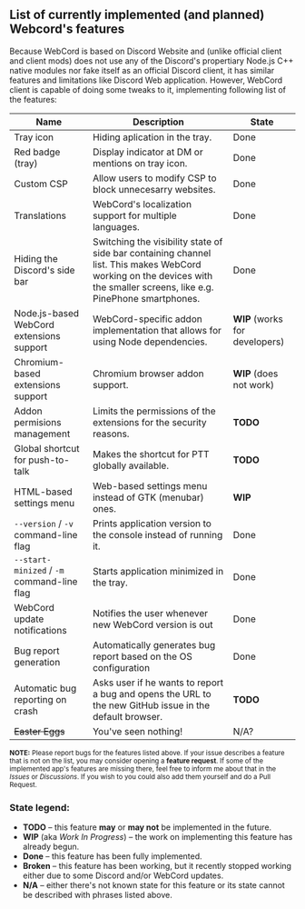 ## List of currently implemented (and planned) Webcord's features

Because WebCord is based on Discord Website and (unlike official client and client mods) does not use any of the Discord's propertiary Node.js C++ native modules nor fake itself as an official Discord client, it has similar features and limitations like Discord Web application. However, WebCord client is capable of doing some tweaks to it, implementing following list of the features:

| Name | Description | State |
| --- | --- | --- |
| Tray icon | Hiding aplication in the tray. | Done |
| Red badge (tray) | Display indicator at DM or mentions on tray icon. | Done |
| Custom CSP | Allow users to modify CSP to block unnecesarry websites. | Done |
| Translations | WebCord's localization support for multiple languages. | Done |
| Hiding the Discord's side bar | Switching the visibility state of side bar containing channel list. This makes WebCord working on the devices with the smaller screens, like e.g. PinePhone smartphones. | Done |
| Node.js-based WebCord extensions support | WebCord-specific addon implementation that allows for using Node dependencies. | **WIP** (works for developers) |
| Chromium-based extensions support | Chromium browser addon support. | **WIP** (does not work) |
| Addon permisions management | Limits the permissions of the extensions for the security reasons. | **TODO** |
| Global shortcut for push-to-talk | Makes the shortcut for PTT globally available. | **TODO** |
| HTML-based settings menu | Web-based settings menu instead of GTK (menubar) ones. | **WIP** |
| `--version` / `-v` command-line flag | Prints application version to the console instead of running it. | Done |
| `--start-minized` / `-m` command-line flag | Starts application minimized in the tray. | Done |
| WebCord update notifications | Notifies the user whenever new WebCord version is out | Done |
| Bug report generation | Automatically generates bug report based on the OS configuration | Done |
| Automatic bug reporting on crash | Asks user if he wants to report a bug and opens the URL to the new GitHub issue in the default browser. | **TODO** |
| ~~Easter Eggs~~ | You've seen nothing! | N/A?

<sub> 

**NOTE:** Please report bugs for the features listed above. If your issue describes a feature that is not on the list, you may consider opening a **feature request**. If some of the implemented app's features are missing there, feel free to inform me about that in the *Issues* or *Discussions*. If you wish to you could also add them yourself and do a Pull Request.

</sub>

### State legend:
 - **TODO** – this feature **may** or **may not** be implemented in the future.
 - **WIP** (aka *Work In Progress*) – the work on implementing this feature has already begun.
 - **Done** – this feature has been fully implemented.
 - **Broken** – this feature has been working, but it recently stopped working either due to some Discord and/or WebCord updates.
 - **N/A** – either there's not known state for this feature or its state cannot be described with phrases listed above.